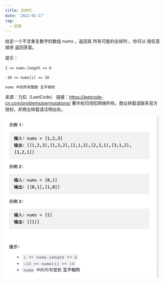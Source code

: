 ```yaml
---
title: 全排列
date: '2022-01-17'
tag:
  - 回溯
---
```


给定一个不含重复数字的数组 nums ，返回其 所有可能的全排列 。你可以 按任意顺序 返回答案。

提示：

`1 <= nums.length <= 6`

`-10 <= nums[i] <= 10`

`nums 中的所有整数 互不相同`

来源：力扣（LeetCode）
链接：<https://leetcode-cn.com/problems/permutations/>
著作权归领扣网络所有。商业转载请联系官方授权，非商业转载请注明出处。

![alt](./image/example.jpg)
